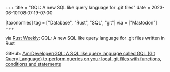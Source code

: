 +++
title = "GQL: A new SQL like query language for .git files"
date = 2023-06-10T08:07:19-07:00

[taxonomies]
tag = ["Database", "Rust", "SQL", "git"]
via = ["Mastodon"]
+++

via [Rust Weekly](https://mastodon.social/@rust_discussions/110519752176849137): GQL: A new SQL like query language for .git files written in Rust

<!-- more -->

GitHub: [AmrDeveloper/GQL: A SQL like query language called GQL (Git Query Language) to perform queries on your local .git files with functions, conditions and statements](https://github.com/AmrDeveloper/GQL)
